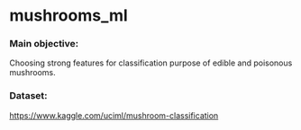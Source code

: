 # mushrooms_ml

### Main objective:
Choosing strong features for classification purpose of edible and poisonous mushrooms.

### Dataset:
https://www.kaggle.com/uciml/mushroom-classification
